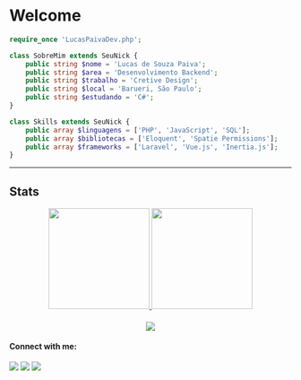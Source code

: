 # Welcome
```php
require_once 'LucasPaivaDev.php';

class SobreMim extends SeuNick {
    public string $nome = 'Lucas de Souza Paiva';
    public string $area = 'Desenvolvimento Backend';
    public string $trabalho = 'Cretive Design';
    public string $local = 'Barueri, São Paulo';
    public string $estudando = 'C#';
}

class Skills extends SeuNick {
    public array $linguagens = ['PHP', 'JavaScript', 'SQL'];
    public array $bibliotecas = ['Eloquent', 'Spatie Permissions'];
    public array $frameworks = ['Laravel', 'Vue.js', 'Inertia.js'];
}
```
---

## Stats
<div align="center">
  <a href="https://github.com/LucasPaivaDev">
    <img height="180vh" src="https://github-readme-stats.vercel.app/api?username=LucasPaivaDev&show_icons=true&theme=dracula&include_all_commits=true&count_private=false"/>
    <img height="180vw" src="https://github-readme-stats.vercel.app/api/top-langs/?username=LucasPaivaDev&layout=compact&langs_count=7&theme=dracula"/>
  </a>
</div>

####
<div align="center">
  <img src="https://github-profile-trophy.vercel.app/?username=LucasPaivaDev&row=1&column=6&theme=dracula&margin-w=15&margin-h=15"/>
</div>

#### Connect with me:

<a href="https://www.instagram.com/eu_opaiva" target="_blank"><img src="https://img.shields.io/badge/-Instagram-%23E4405F?style=for-the-badge&logo=instagram&logoColor=white" target="_blank"></a>
<a href ="mailto:paiva.lucas09@hotmail.com"><img src="https://img.shields.io/badge/Gmail-D14836?style=for-the-badge&logo=gmail&logoColor=white" target="_blank"></a>
<a href="https://www.linkedin.com/in/lucas-de-souza-paiva-592944215" target="_blank"><img src="https://img.shields.io/badge/-LinkedIn-%230077B5?style=for-the-badge&logo=linkedin&logoColor=white" target="_blank"></a>

